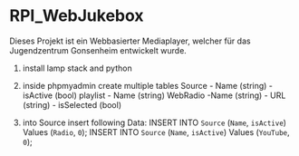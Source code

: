# RPI_WebJukebox

Dieses Projekt ist ein Webbasierter Mediaplayer, welcher für das Jugendzentrum Gonsenheim entwickelt wurde.

1. install lamp stack and python
2. inside phpmyadmin create multiple tables 
    Source
        - Name (string)
        - isActive (bool)
    playlist
        - Name (string) 
    WebRadio
        -Name (string)
        - URL (string)
        - isSelected  (bool)

3. into Source insert following Data:
    INSERT INTO `Source` (`Name`, `isActive`) Values (`Radio`, `0`);
    INSERT INTO  `Source` (`Name`, `isActive`) Values (`YouTube`, `0`);
